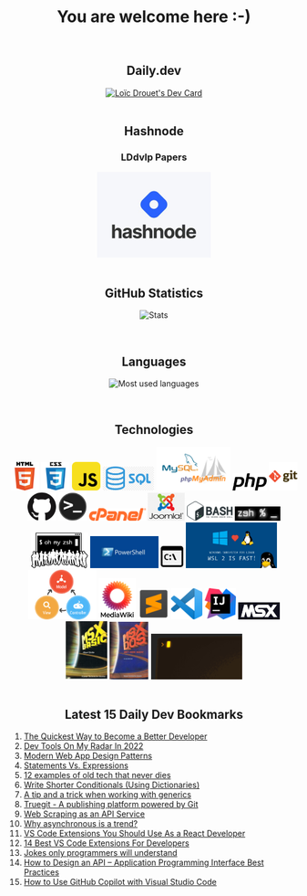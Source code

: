 <h1 align="center"> You are welcome here :-)</h1>

<br />

<div align="center">
    <h2>Daily.dev</h2>    
    <a href="https://app.daily.dev/LDdvlp">
        <img
            src="https://api.daily.dev/devcards/6a2db644d7b342d5924aa8a261fc3c97.png?r=d2h" width="400"
            alt="Loïc Drouet's Dev Card" 
        />
    </a>
</div>

<br />

<div align="center">
    <h2>Hashnode</h2>
    <h3>LDdvlp Papers</h3>
    <a href="https://lddvlp.hashnode.dev/">
        <img 
            src="/images/00-hashnode-logo.jfif" 
            width="200" alt="LDdvlp Papers" 
        />
    </a>
</div>

<br />

<div align="center">
    <h2>GitHub Statistics</h2>
    
![Stats](https://github-readme-stats.vercel.app/api?username=lddvlp&show_icons=true&theme=radical&count_private=true)

</div>

<br />

<div align="center">
    <h2>Languages</h2>

![Most used languages](https://github-readme-stats.vercel.app/api/top-langs/?username=lddvlp)

</div>

<br />

<div align="center">
    <h2>Technologies</h2>

<!-- Image #01    -->
<img alt="HTML5" width="50px" src="https://raw.githubusercontent.com/github/explore/80688e429a7d4ef2fca1e82350fe8e3517d3494d/topics/html/html.png" />

<!-- Image #02    -->
<img alt="CSS3" width="50px" src="https://raw.githubusercontent.com/github/explore/80688e429a7d4ef2fca1e82350fe8e3517d3494d/topics/css/css.png" />

<!-- Image #03    -->
<img alt="JavaScript" width="50px"   src="/images/03-javascript-logo.png" />

<!-- Image #04    -->
<img alt="SQL" width="90px" src="/images/04-sql-logo.jpg" />

<!-- Image #05    -->
<img alt="phpMyAdmin-MySQL" width="130px" src="/images/05-phpmyadmin-mysql-logo.png" />

<!-- Image #06    -->
<img alt="PHP" width="60px" src="/images/06-php-logo-alt.png" />

<!-- Image #07    -->
<img alt="Git" width="50px" src="https://raw.githubusercontent.com/github/explore/80688e429a7d4ef2fca1e82350fe8e3517d3494d/topics/git/git.png" />

<!-- Image #08    -->
<img alt="GitHub" width="50px" src="https://raw.githubusercontent.com/github/explore/78df643247d429f6cc873026c0622819ad797942/topics/github/github.png" />

<!-- Image #09    -->
<img alt="Shell" width="50px" src="https://raw.githubusercontent.com/github/explore/80688e429a7d4ef2fca1e82350fe8e3517d3494d/topics/terminal/terminal.png" />

<!-- Image #10    -->
<img alt="cPanel" width="100px" src="/images/10-cpanel-logo.png" />

<!-- Image #11    -->
<img alt="Joomla!" width="65px" src="/images/11-joomla-logo.png" />

<!-- Image #12    -->
<img alt="Bash" width="80px" src="/images/12-bash-logo.png" />

<!-- Image #13    -->
<img alt="Zsh" width="80px" src="/images/13-zsh-logo.gif" />

<!-- Image #14    -->
<img alt="Oh My Zsh" width="100px" src="/images/14-oh_my_zsh-logo.png" />

<!-- Image #15    -->
<img alt="PowerShell" width="120px" src="/images/15-powershell-logo.jpg" />

<!-- Image #16    -->
<img alt="cmd" width="40px" src="/images/16-cmd-logo.png" />

<!-- Image #17    -->
<img alt="WSL2" width="160px" src="/images/17-wsl2-logo.jpg" />

<!-- Image #18    -->
<img alt="MVC" width="120px" src="/images/18-mvc-logo.jpg" />

<!-- Image #19    -->
<img alt="MediaWiki" width="65px" src="/images/19-mediawiki-logo.png" />

<!-- Image #90    -->
<img alt="Sublime Text" width="55px" src="/images/90-sublime_text-logo.png" />

<!-- Image #91    -->
<img alt="VS Code" width="55px" src="/images/91-vs_code-logo.png" />

<!-- Image #92    -->
<img alt="IntelliJ IDEA" width="55px" src="/images/92-intellij_idea.png" />

<!-- Image #95   -->
<img alt="MSX" width="73px" src="/images/95-msx-logo.png" />

<!-- Image #96    -->
<img alt="MSX-BASIC" width="73px" src="/images/96-msx_ basic-logo.jfif" />

<!-- Image #97    -->
<img alt="MSX-DOS" width="69px" src="/images/97-msx_dos-logo.jpg" />

<!-- Image #99    -->
<img alt="Amber Terminal" width="160px" src="/images/98-amber_terminal.gif" />

</div>

<br />

<div align="center">
    <h2>Latest 15 Daily Dev Bookmarks</h2>
</div>

<!-- daily.dev BOOKMARKS:START -->
1. [The Quickest Way to Become a Better Developer](https://app.daily.dev/posts/YJMzB2Xgz?utm_source=rss&utm_medium=bookmarks&utm_campaign=Yaq6rDv_C)
2. [Dev Tools On My Radar In 2022](https://app.daily.dev/posts/TfZyWnDIe?utm_source=rss&utm_medium=bookmarks&utm_campaign=Yaq6rDv_C)
3. [Modern Web App Design Patterns](https://app.daily.dev/posts/rq_GJL21w?utm_source=rss&utm_medium=bookmarks&utm_campaign=Yaq6rDv_C)
4. [Statements Vs. Expressions](https://app.daily.dev/posts/yOj-xDknf?utm_source=rss&utm_medium=bookmarks&utm_campaign=Yaq6rDv_C)
5. [12 examples of old tech that never dies](https://app.daily.dev/posts/H_yeH-58m?utm_source=rss&utm_medium=bookmarks&utm_campaign=Yaq6rDv_C)
6. [Write Shorter Conditionals &lpar;Using Dictionaries&rpar;](https://app.daily.dev/posts/e6lpAi_gk?utm_source=rss&utm_medium=bookmarks&utm_campaign=Yaq6rDv_C)
7. [A tip and a trick when working with generics](https://app.daily.dev/posts/qunfnkJb9?utm_source=rss&utm_medium=bookmarks&utm_campaign=Yaq6rDv_C)
8. [Truegit - A publishing platform powered by Git](https://app.daily.dev/posts/wEwT86dhb?utm_source=rss&utm_medium=bookmarks&utm_campaign=Yaq6rDv_C)
9. [Web Scraping as an API Service](https://app.daily.dev/posts/fzEaivo4i?utm_source=rss&utm_medium=bookmarks&utm_campaign=Yaq6rDv_C)
10. [Why asynchronous is a trend?](https://app.daily.dev/posts/BQVJU2F8B?utm_source=rss&utm_medium=bookmarks&utm_campaign=Yaq6rDv_C)
11. [VS Code Extensions You Should Use As a React Developer](https://app.daily.dev/posts/mpWuAnhos?utm_source=rss&utm_medium=bookmarks&utm_campaign=Yaq6rDv_C)
12. [14 Best VS Code Extensions For Developers](https://app.daily.dev/posts/rmS3dADOQ?utm_source=rss&utm_medium=bookmarks&utm_campaign=Yaq6rDv_C)
13. [Jokes only programmers will understand](https://app.daily.dev/posts/lGWoewTuG?utm_source=rss&utm_medium=bookmarks&utm_campaign=Yaq6rDv_C)
14. [How to Design an API – Application Programming Interface Best Practices](https://app.daily.dev/posts/tqFoyE6tf?utm_source=rss&utm_medium=bookmarks&utm_campaign=Yaq6rDv_C)
15. [How to Use GitHub Copilot with Visual Studio Code](https://app.daily.dev/posts/-8nHudUbT?utm_source=rss&utm_medium=bookmarks&utm_campaign=Yaq6rDv_C)

<!-- daily.dev BOOKMARKS:END -->
